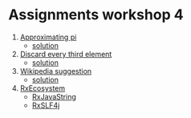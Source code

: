 Assignments workshop 4
======================

1. [Approximating pi](PiApproximation.md)
    * [solution](solutions/PiApproximationSolution.scala)
2. [Discard every third element](DiscardThirdElement.md)
    * [solution](solutions/DiscardThirdElementSolution.scala)
3. [Wikipedia suggestion](WikipediaSuggestion.md)
    * [solution](solutions/WikipediaSuggestionSolution.scala)
4. [RxEcosystem](RxEcosystem.md)
    * [RxJavaString](solutions/RxEcosystem/RxJavaString.scala)
    * [RxSLF4j](solutions/RxEcosystem/RxSLF4j.scala)
